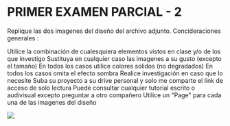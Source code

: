 # PRIMER EXAMEN PARCIAL - 2

Replique las dos imagenes del diseño del archivo adjunto.
Concideraciones generales :

Utilice la combinación de cualesquiera elementos vistos en clase y/o de los que investigo
Sustituya en cualquier caso las imagenes a su gusto (excepto el tamaño)
En todos los casos utilice colores solidos (no degradados)
En todos los casos omita el efecto sombra
Realice investigación en caso que lo necesite
Suba su proyecto a su drive personal y solo me comparte el link de acceso de solo lectura
Puede consultar cualquier tutorial escrito o audivisual excepto preguntar a otro compañero
Utilice un "Page" para cada una de las imagenes del diseño

<img src="https://lh3.googleusercontent.com/iQT-gJId16XlSahUGa8l_uDA5Xch1DZhe3EidshXnNel0bSnKOuN3UctEjNnZ85xeKpgHghm9Jn16NQ=w1919-h932" />
